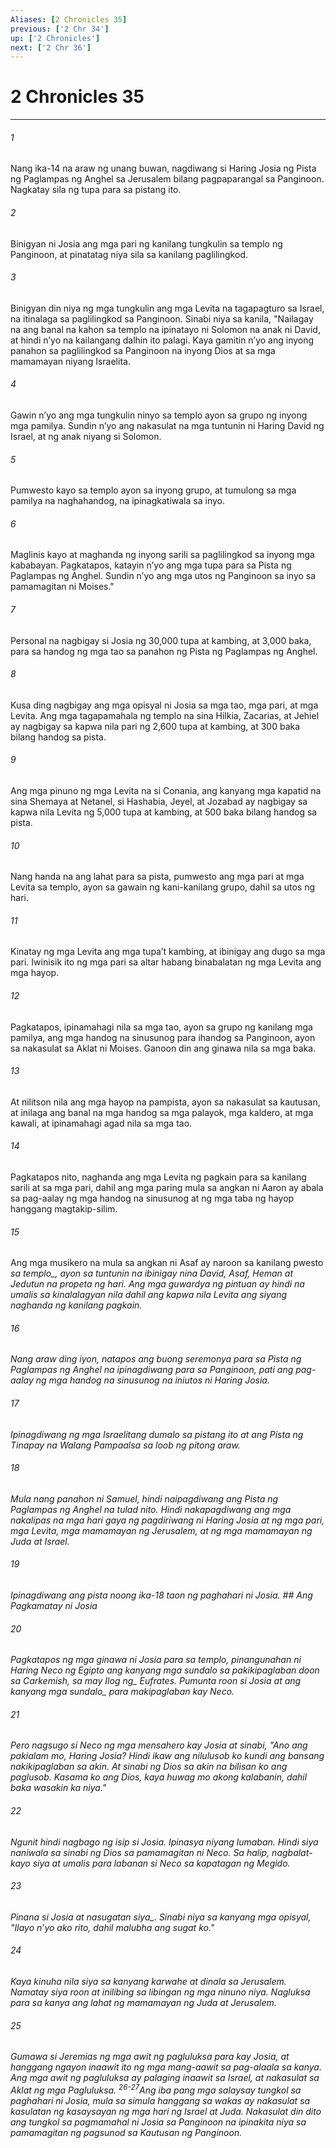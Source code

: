 ```yaml
---
Aliases: [2 Chronicles 35]
previous: ['2 Chr 34']
up: ['2 Chronicles']
next: ['2 Chr 36']
---
```

# 2 Chronicles 35

***






















###### 1 










Nang ika-14 na araw ng unang buwan, nagdiwang si Haring Josia ng Pista ng Paglampas ng Anghel sa Jerusalem bilang pagpaparangal sa Panginoon. Nagkatay sila ng tupa para sa pistang ito. 





















###### 2 










Binigyan ni Josia ang mga pari ng kanilang tungkulin sa templo ng Panginoon, at pinatatag niya sila sa kanilang paglilingkod. 





















###### 3 










Binigyan din niya ng mga tungkulin ang mga Levita na tagapagturo sa Israel, na itinalaga sa paglilingkod sa Panginoon. Sinabi niya sa kanila, "Nailagay na ang banal na kahon sa templo na ipinatayo ni Solomon na anak ni David, at hindi nʼyo na kailangang dalhin ito palagi. Kaya gamitin nʼyo ang inyong panahon sa paglilingkod sa Panginoon na inyong Dios at sa mga mamamayan niyang Israelita. 





















###### 4 










Gawin nʼyo ang mga tungkulin ninyo sa templo ayon sa grupo ng inyong mga pamilya. Sundin nʼyo ang nakasulat na mga tuntunin ni Haring David ng Israel, at ng anak niyang si Solomon. 





















###### 5 










Pumwesto kayo sa templo ayon sa inyong grupo, at tumulong sa mga pamilya na naghahandog, na ipinagkatiwala sa inyo. 





















###### 6 










Maglinis kayo at maghanda ng inyong sarili sa paglilingkod sa inyong mga kababayan. Pagkatapos, katayin nʼyo ang mga tupa para sa Pista ng Paglampas ng Anghel. Sundin nʼyo ang mga utos ng Panginoon sa inyo sa pamamagitan ni Moises." 





















###### 7 










Personal na nagbigay si Josia ng 30,000 tupa at kambing, at 3,000 baka, para sa handog ng mga tao sa panahon ng Pista ng Paglampas ng Anghel. 





















###### 8 










Kusa ding nagbigay ang mga opisyal ni Josia sa mga tao, mga pari, at mga Levita. Ang mga tagapamahala ng templo na sina Hilkia, Zacarias, at Jehiel ay nagbigay sa kapwa nila pari ng 2,600 tupa at kambing, at 300 baka bilang handog sa pista. 





















###### 9 










Ang mga pinuno ng mga Levita na si Conania, ang kanyang mga kapatid na sina Shemaya at Netanel, si Hashabia, Jeyel, at Jozabad ay nagbigay sa kapwa nila Levita ng 5,000 tupa at kambing, at 500 baka bilang handog sa pista. 





















###### 10 










Nang handa na ang lahat para sa pista, pumwesto ang mga pari at mga Levita sa templo, ayon sa gawain ng kani-kanilang grupo, dahil sa utos ng hari. 





















###### 11 










Kinatay ng mga Levita ang mga tupaʼt kambing, at ibinigay ang dugo sa mga pari. Iwinisik ito ng mga pari sa altar habang binabalatan ng mga Levita ang mga hayop. 





















###### 12 










Pagkatapos, ipinamahagi nila sa mga tao, ayon sa grupo ng kanilang mga pamilya, ang mga handog na sinusunog para ihandog sa Panginoon, ayon sa nakasulat sa Aklat ni Moises. Ganoon din ang ginawa nila sa mga baka. 





















###### 13 










At nilitson nila ang mga hayop na pampista, ayon sa nakasulat sa kautusan, at inilaga ang banal na mga handog sa mga palayok, mga kaldero, at mga kawali, at ipinamahagi agad nila sa mga tao. 





















###### 14 










Pagkatapos nito, naghanda ang mga Levita ng pagkain para sa kanilang sarili at sa mga pari, dahil ang mga paring mula sa angkan ni Aaron ay abala sa pag-aalay ng mga handog na sinusunog at ng mga taba ng hayop hanggang magtakip-silim. 





















###### 15 










Ang mga musikero na mula sa angkan ni Asaf ay naroon sa kanilang pwesto <i class="trans-change">sa templo_, ayon sa tuntunin na ibinigay nina David, Asaf, Heman at Jedutun na propeta ng hari. Ang mga guwardya ng pintuan ay hindi na umalis sa kinalalagyan nila dahil ang kapwa nila Levita ang siyang naghanda ng kanilang pagkain. 





















###### 16 










Nang araw ding iyon, natapos ang buong seremonya para sa Pista ng Paglampas ng Anghel na ipinagdiwang para sa Panginoon, pati ang pag-aalay ng mga handog na sinusunog na iniutos ni Haring Josia. 





















###### 17 










Ipinagdiwang ng mga Israelitang dumalo sa pistang ito at ang Pista ng Tinapay na Walang Pampaalsa sa loob ng pitong araw. 





















###### 18 










Mula nang panahon ni Samuel, hindi naipagdiwang ang Pista ng Paglampas ng Anghel na tulad nito. Hindi nakapagdiwang ang mga nakalipas na mga hari gaya ng pagdiriwang ni Haring Josia at ng mga pari, mga Levita, mga mamamayan ng Jerusalem, at ng mga mamamayan ng Juda at Israel. 





















###### 19 










Ipinagdiwang ang pista noong ika-18 taon ng paghahari ni Josia. ## Ang Pagkamatay ni Josia 





















###### 20 










Pagkatapos ng mga ginawa ni Josia para sa templo, pinangunahan ni Haring Neco ng Egipto ang kanyang mga sundalo sa pakikipaglaban doon sa Carkemish, sa may <i class="trans-change">Ilog ng_ Eufrates. Pumunta roon si Josia <i class="trans-change">at ang kanyang mga sundalo_ para makipaglaban kay Neco. 





















###### 21 










Pero nagsugo si Neco ng mga mensahero kay Josia at sinabi, "Ano ang pakialam mo, Haring Josia? Hindi ikaw ang nilulusob ko kundi ang bansang nakikipaglaban sa akin. At sinabi ng Dios sa akin na bilisan ko ang paglusob. Kasama ko ang Dios, kaya huwag mo akong kalabanin, dahil baka wasakin ka niya." 





















###### 22 










Ngunit hindi nagbago ng isip si Josia. Ipinasya niyang lumaban. Hindi siya naniwala sa sinabi ng Dios sa pamamagitan ni Neco. Sa halip, nagbalat-kayo siya at umalis para labanan si Neco sa kapatagan ng Megido. 





















###### 23 










Pinana si Josia <i class="trans-change">at nasugatan siya_. Sinabi niya sa kanyang mga opisyal, "Ilayo nʼyo ako rito, dahil malubha ang sugat ko." 





















###### 24 










Kaya kinuha nila siya sa kanyang karwahe at dinala sa Jerusalem. Namatay siya roon at inilibing sa libingan ng mga ninuno niya. Nagluksa para sa kanya ang lahat ng mamamayan ng Juda at Jerusalem. 





















###### 25 










Gumawa si Jeremias ng mga awit ng pagluluksa para kay Josia, at hanggang ngayon inaawit ito ng mga mang-aawit sa pag-alaala sa kanya. Ang mga awit ng pagluluksa ay palaging inaawit sa Israel, at nakasulat sa Aklat ng mga Pagluluksa. <sup class="versenum">26-27</sup>Ang iba pang mga salaysay tungkol sa paghahari ni Josia, mula sa simula hanggang sa wakas ay nakasulat sa kasulatan ng kasaysayan ng mga hari ng Israel at Juda. Nakasulat din dito ang tungkol sa pagmamahal ni Josia sa Panginoon na ipinakita niya sa pamamagitan ng pagsunod sa Kautusan ng Panginoon.
